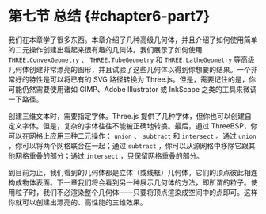 # 第七节 总结 {#chapter6-part7}

我们在本章学了很多东西。本章介绍了几种高级几何体，并且介绍了如何使用简单的二元操作创建出看起来很有趣的几何体。我们展示了如何使用 `THREE.ConvexGeometry` 、 `THREE.TubeGeometry` 和 `THREE.LatheGeometry` 等高级几何体创建非常漂亮的图形，并且试验了这些几何体以得到你想要的结果。一个非常好的特性是可以将已有的 SVG 路径转换为 Three.js。但是，需要记住的是，你可能仍然需要使用诸如 GIMP、Adobe Illustrator 或 InkScape 之类的工具来微调一下路径。

创建三维文本时，需要指定字体。Three.js 提供了几种字体，但你也可以创建自定义字体。但是，复杂的字体往往不能被正确地转换。最后，通过 ThreeBSP，你可以在网格上应用三种二元操作： `union` 、 `subtract` 和 `intersect` 。通过 `union` ，你可以将两个网格联合在一起；通过 `subtract` ，你可以从源网格中移除它跟其他网格重叠的部分；通过 `intersect` ，只保留网格重叠的部分。

到目前为止，我们看到的几何体都是立体（或线框）几何体，它们的顶点彼此相连构成物体表面。下一章我们将会看到另一种展示几何体的方法，即所谓的粒子。使用粒子时，我们不必渲染整个几何体——只要将顶点渲染成空间中的点即可。这样你就可以创建出漂亮的、高性能的三维效果。
